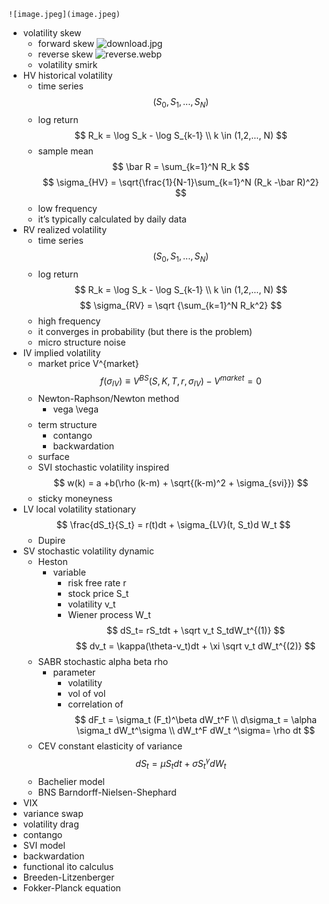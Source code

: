     ![image.jpeg](image.jpeg)
- volatility skew
    - forward skew
        ![download.jpg](download.jpg)
    - reverse skew
        ![reverse.webp](reverse.webp)
    - volatility smirk
- HV historical volatility
    - time series
        $$
        (S_0, S_1, ..., S_N)
        $$
    - log return
        $$
        R_k = \log S_k - \log S_{k-1} \\
        k \in (1,2,..., N)
        $$
    - sample mean
        $$
        \bar R = \sum_{k=1}^N R_k
        $$
    $$
    \sigma_{HV} = \sqrt{\frac{1}{N-1}\sum_{k=1}^N (R_k -\bar R)^2}
    $$
    - low frequency
    - it’s typically calculated by daily data
- RV realized volatility
    - time series
        $$
        (S_0, S_1, ..., S_N)
        $$
    - log return
        $$
        R_k = \log S_k - \log S_{k-1} \\
        k \in (1,2,..., N)
        $$
    $$
    \sigma_{RV} = \sqrt {\sum_{k=1}^N R_k^2}
    $$
    - high frequency
    - it converges in probability (but there is the problem)
    - micro structure noise
- IV implied volatility
    - market price V^{market}
    $$
    f(\sigma_{IV}) \equiv V^{BS}(S, K, T, r, \sigma_{IV}) - V^{market} = 0
    $$
    - Newton-Raphson/Newton method
        - vega \vega
            $$
            $$
    - term structure
        - contango
        - backwardation
    - surface
    - SVI stochastic volatility inspired
        $$
        w(k) = a +b(\rho (k-m) + \sqrt{(k-m)^2 + \sigma_{svi}})
        $$
    - sticky moneyness
- LV local volatility
    stationary 
    $$
    \frac{dS_t}{S_t} = r(t)dt + \sigma_{LV}(t, S_t)d W_t
    $$
    - Dupire
- SV stochastic volatility
    dynamic
    - Heston
        - variable
            - risk free rate r
            - stock price S_t
            - volatility v_t
            - Wiener process W_t
        $$
        dS_t= rS_tdt + \sqrt v_t S_tdW_t^{(1)}
        $$
        $$
        dv_t = \kappa(\theta-v_t)dt + \xi \sqrt v_t dW_t^{(2)}
        $$
    - SABR stochastic alpha beta rho
        - parameter
            - volatility
            - vol of vol
            - correlation of
        $$
        dF_t = \sigma_t (F_t)^\beta dW_t^F \\
        d\sigma_t = \alpha \sigma_t dW_t^\sigma \\
        dW_t^F dW_t ^\sigma= \rho dt
        $$
    - CEV constant elasticity of variance
        $$
        dS_t = \mu S_t dt + \sigma S_t^\gamma dW_t
        $$
    - Bachelier model
    - BNS Barndorff-Nielsen-Shephard
- VIX
- variance swap
- volatility drag
- contango
- SVI model
- backwardation
- functional ito calculus
- Breeden-Litzenberger
- Fokker-Planck equation